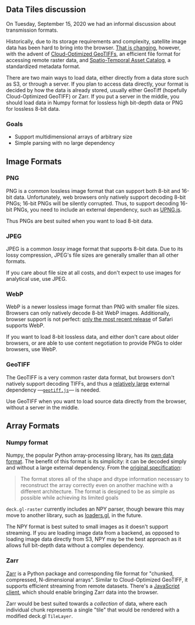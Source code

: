 ## Data Tiles discussion

On Tuesday, September 15, 2020 we had an informal discussion about transmission formats.

Historically, due to its storage requirements and complexity, satellite image
data has been hard to bring into the browser. [That is
changing][cog-intro-blog-post], however, with the advent of [Cloud-Optimized
GeoTIFFs][cogeo], an efficient file format for accessing remote raster data, and
[Spatio-Temporal Asset Catalog][stac], a standardized metadata format.

[cog-intro-blog-post]: https://kylebarron.dev/blog/cog-mosaic/overview
[cogeo]: https://cogeo.org
[stac]: https://stacspec.org/

There are two main ways to load data, either directly from a data store such as
S3, or through a server. If you plan to access data directly, your format is
decided by how the data is already stored, usually either GeoTiff (hopefully
Cloud-Optimized GeoTIFF) or Zarr. If you put a server in the middle, you should
load data in Numpy format for lossless high bit-depth data or PNG for lossless
8-bit data.

### Goals

- Support multidimensional arrays of arbitrary size
- Simple parsing with no large dependency

## Image Formats

### PNG

PNG is a common lossless image format that can support both 8-bit and 16-bit
data. Unfortunately, web browsers only natively support decoding 8-bit PNGs;
16-bit PNGs will be silently corrupted. Thus, to support decoding 16-bit PNGs,
you need to include an external dependency, such as
[UPNG.js](https://github.com/photopea/UPNG.js).

Thus PNGs are best suited when you want to load 8-bit data.

### JPEG

JPEG is a common _lossy_ image format that supports 8-bit data. Due to its lossy
compression, JPEG's file sizes are generally smaller than all other formats.

If you care about file size at all costs, and don't expect to use images for
analytical use, use JPEG.

### WebP

WebP is a newer lossless image format than PNG with smaller file sizes. Browsers
can only natively decode 8-bit WebP images. Additionally, browser support is not
perfect: [only the most recent release](https://caniuse.com/webp) of Safari
supports WebP.

If you want to load 8-bit lossless data, and either don't care about older
browsers, or are able to use content negotiation to provide PNGs to older
browsers, use WebP.

### GeoTIFF

The GeoTIFF is a very common raster data format, but browsers don't natively
support decoding TIFFs, and thus a [relatively large][geotiff.js-size] external
dependency —[`geotiff.js`][geotiff.js]— is needed.

Use GeoTIFF when you want to load source data directly from the browser, without
a server in the middle.

[geotiff.js-size]: https://bundlephobia.com/result?p=geotiff
[geotiff.js]: https://geotiffjs.github.io/

## Array Formats

### Numpy format

Numpy, the popular Python array-processing library, has its [own data
format][npy-format]. The benefit of this format is its simplicity: it can be
decoded simply and without a large external dependency. From the [original
specification][npy-nep]:

> The format stores all of the shape and dtype information necessary to
> reconstruct the array correctly even on another machine with a different
> architecture. The format is designed to be as simple as possible while
> achieving its limited goals

`deck.gl-raster` currently includes an NPY parser, though beware this may move
to another library, such as [loaders.gl](https://loaders.gl), in the future.

The NPY format is best suited to small images as it doesn't support streaming.
If you are loading image data from a backend, as opposed to loading image data
directly from S3, NPY may be the best approach as it allows full bit-depth data
without a complex dependency.

[npy-format]: https://numpy.org/doc/stable/reference/generated/numpy.lib.format.html
[npy-nep]: https://numpy.org/neps/nep-0001-npy-format.html

### Zarr

[Zarr][zarr] is a Python package and corresponding file format for "chunked,
compressed, N-dimensional arrays". Similar to Cloud-Optimized GeoTIFF, it
supports efficient streaming from remote datasets. There's a [JavaScript
client][zarr-js], which should enable bringing Zarr data into the browser.

Zarr would be best suited towards a _collection_ of data, where each individual
chunk represents a single "tile" that would be rendered with a modified deck.gl
`TileLayer`.

[zarr]: https://zarr.readthedocs.io/en/stable/
[zarr-js]: http://guido.io/zarr.js
